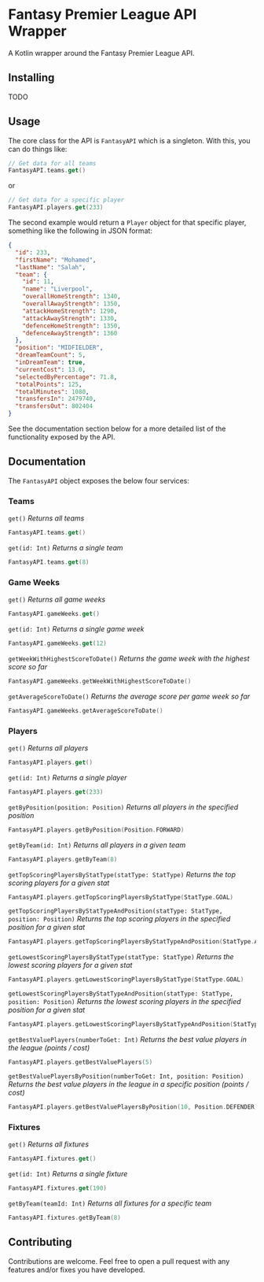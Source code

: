 # Fantasy Premier League API Wrapper

A Kotlin wrapper around the Fantasy Premier League API.

## Installing

TODO

## Usage

The core class for the API is `FantasyAPI` which is a singleton. With this, you can do things like:

```kotlin
// Get data for all teams
FantasyAPI.teams.get()
```

or

```kotlin
// Get data for a specific player
FantasyAPI.players.get(233)
```

The second example would return a `Player` object for that specific player, something like the following in JSON format:

```json
{
  "id": 233,
  "firstName": "Mohamed",
  "lastName": "Salah",
  "team": {
    "id": 11,
    "name": "Liverpool",
    "overallHomeStrength": 1340,
    "overallAwayStrength": 1350,
    "attackHomeStrength": 1290,
    "attackAwayStrength": 1330,
    "defenceHomeStrength": 1350,
    "defenceAwayStrength": 1360
  },
  "position": "MIDFIELDER",
  "dreamTeamCount": 5,
  "inDreamTeam": true,
  "currentCost": 13.0,
  "selectedByPercentage": 71.8,
  "totalPoints": 125,
  "totalMinutes": 1080,
  "transfersIn": 2479740,
  "transfersOut": 802404
}
```

See the documentation section below for a more detailed list of the functionality exposed by the API.

## Documentation

The `FantasyAPI` object exposes the below four services:

### Teams

`get()` *Returns all teams*

```kotlin
FantasyAPI.teams.get()
```

`get(id: Int)` *Returns a single team*

```kotlin
FantasyAPI.teams.get(8)
```

### Game Weeks

`get()` *Returns all game weeks*

```kotlin
FantasyAPI.gameWeeks.get()
```

`get(id: Int)` *Returns a single game week*

```kotlin
FantasyAPI.gameWeeks.get(12)
```

`getWeekWithHighestScoreToDate()` *Returns the game week with the highest score so far*

```kotlin
FantasyAPI.gameWeeks.getWeekWithHighestScoreToDate()
```

`getAverageScoreToDate()` *Returns the average score per game week so far*

```kotlin
FantasyAPI.gameWeeks.getAverageScoreToDate()
```

### Players

`get()` *Returns all players*

```kotlin
FantasyAPI.players.get()
```

`get(id: Int)` *Returns a single player*

```kotlin
FantasyAPI.players.get(233)
```

`getByPosition(position: Position)` *Returns all players in the specified position*

```kotlin
FantasyAPI.players.getByPosition(Position.FORWARD)
```

`getByTeam(id: Int)` *Returns all players in a given team*

```kotlin
FantasyAPI.players.getByTeam(8)
```

`getTopScoringPlayersByStatType(statType: StatType)` *Returns the top scoring players for a given stat*

```kotlin
FantasyAPI.players.getTopScoringPlayersByStatType(StatType.GOAL)
```

`getTopScoringPlayersByStatTypeAndPosition(statType: StatType, position: Position)` *Returns the top scoring players in
the specified position for a given stat*

```kotlin
FantasyAPI.players.getTopScoringPlayersByStatTypeAndPosition(StatType.ASSIST, Position.MIDFIELDER)
```

`getLowestScoringPlayersByStatType(statType: StatType)` *Returns the lowest scoring players for a given stat*

```kotlin
FantasyAPI.players.getLowestScoringPlayersByStatType(StatType.GOAL)
```

`getLowestScoringPlayersByStatTypeAndPosition(statType: StatType, position: Position)` *Returns the lowest scoring
players in the specified position for a given stat*

```kotlin
FantasyAPI.players.getLowestScoringPlayersByStatTypeAndPosition(StatType.ASSIST, Position.MIDFIELDER)
```

`getBestValuePlayers(numberToGet: Int)` *Returns the best value players in the league (points / cost)*

```kotlin
FantasyAPI.players.getBestValuePlayers(5)
```

`getBestValuePlayersByPosition(numberToGet: Int, position: Position)` *Returns the best value players in the league in a
specific position (points / cost)*

```kotlin
FantasyAPI.players.getBestValuePlayersByPosition(10, Position.DEFENDER)
```

### Fixtures

`get()` *Returns all fixtures*

```kotlin
FantasyAPI.fixtures.get()
```

`get(id: Int)` *Returns a single fixture*

```kotlin
FantasyAPI.fixtures.get(190)
```

`getByTeam(teamId: Int)` *Returns all fixtures for a specific team*

```kotlin
FantasyAPI.fixtures.getByTeam(8)
```

## Contributing

Contributions are welcome. Feel free to open a pull request with any features and/or fixes you have developed. 
